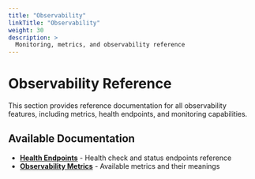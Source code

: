 ```yaml
---
title: "Observability"
linkTitle: "Observability"
weight: 30
description: >
  Monitoring, metrics, and observability reference
---
```


# Observability Reference

This section provides reference documentation for all observability features, including metrics, health endpoints, and monitoring capabilities.

## Available Documentation

- **[Health Endpoints](health_endpoints/)** - Health check and status endpoints reference
- **[Observability Metrics](observability_metrics/)** - Available metrics and their meanings